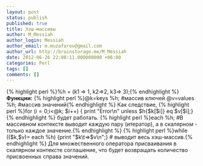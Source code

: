 ```yaml
---
layout: post
status: publish
published: true
title: Хэш-массивы
author: M_Messiah
author_login: Messiah
author_email: m.muzafarov@gmail.com
author_url: http://brainstorage.me/M_Messiah
date: 2012-06-26 22:08:11.000000000 +06:00
categories: Perl
tags: []
comments: []
---
```

{% highlight perl %}%h = (k1 => 1, k2=>2, k3=> 3);{% endhighlight %}
**Функции:**
{% highlight perl %}@k=keys %h; #массив ключей
@v=values %h; #массив значений{% endhighlight %}
Как следствие,
{% highlight perl %}for ($i=0;$i<@k; $i++) { print "Error\n" unless $h{$k[$i]} eq $v[$i];}{% endhighlight %}
будет работать.
{% highlight perl %}each %h; #В массивном контексте выводит каждую пару (итератор), а в скалярном - только каждое значение.{% endhighlight %}
{% highlight perl %}while (($k,$v)= each %h) {print "$k\t=>$v\n";} # выводит весь хэш-массив.{% endhighlight %}
Для множественного оператора присваивания в скалярном контексте соглашение, что будет возвращать количество присвоенных справа значений.

